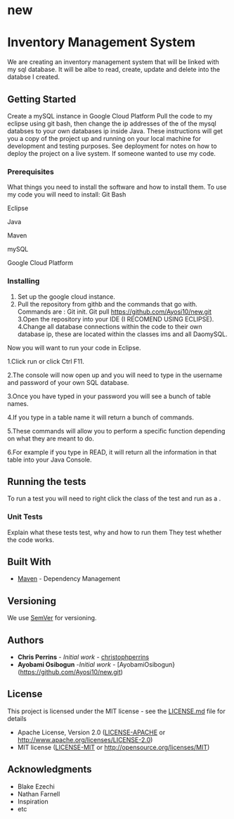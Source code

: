 # new
# Inventory Management System
We are creating an inventory management system that will be linked with my sql database. It will be albe to read, create, update and delete into the databse I created.
## Getting Started
Create a mySQL instance in Google Cloud Platform
Pull the code to my eclipse using git bash, then change the ip addresses of the of the mysql databses to your own databases ip inside Java.
These instructions will get you a copy of the project up and running on your local machine for development and testing purposes. See deployment for notes on how to deploy the project on a live system.
If someone wanted to use my code.
### Prerequisites
What things you need to install the software and how to install them.
To use my code you will need to install:
Git Bash

Eclipse

Java

Maven

mySQL

Google Cloud Platform

### Installing
1. Set up the google cloud instance.
2. Pull the repository from githb and the commands that go with.
Commands are :
Git init.
Git pull https://github.com/Ayosi10/new.git
3.Open the repository into your IDE (I RECOMEND USING ECLIPSE).
4.Change all database connections within the code to their own database ip, these are located within the classes ims and all DaomySQL.

Now you will want to run your code in Eclipse.

1.Click run or  click Ctrl F11.

2.The console will now open up  and you will need to type in the username and password of your own SQL database.

3.Once you have typed in your password you will see a bunch of table names.

4.If you type in a table name it will return a bunch of commands.

5.These commands will allow you to perform a specific function depending on what they are meant to do.

6.For example if you type in READ, it will return all the information in that table into your Java Console.

## Running the tests
To run a test you will need to right click the class of the test and run as a .
### Unit Tests
Explain what these tests test, why and how to run them
They test whether the code works.

## Built With
* [Maven](https://maven.apache.org/) - Dependency Management
## Versioning
We use [SemVer](http://semver.org/) for versioning.
## Authors
* **Chris Perrins** - *Initial work* - [christophperrins](https://github.com/christophperrins)
* **Ayobami Osibogun** -*Initial work* - [AyobamiOsibogun}(https://github.com/Ayosi10/new.git)
## License
This project is licensed under the MIT license - see the [LICENSE.md](LICENSE.md) file for details
 * Apache License, Version 2.0
   ([LICENSE-APACHE](LICENSE-APACHE) or http://www.apache.org/licenses/LICENSE-2.0)
 * MIT license
   ([LICENSE-MIT](LICENSE-MIT) or http://opensource.org/licenses/MIT)
## Acknowledgments
* Blake Ezechi
* Nathan Farnell
* Inspiration
* etc

